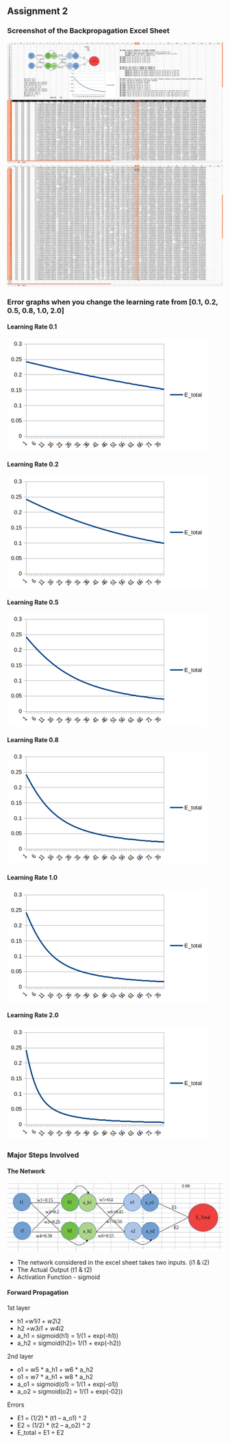 ## Assignment 2

### Screenshot of the Backpropagation Excel Sheet
![alt text](https://github.com/asravankumar/END2.0/blob/master/session_2/1.png)
![alt text](https://github.com/asravankumar/END2.0/blob/master/session_2/2.png)

### Error graphs when you change the learning rate from [0.1, 0.2, 0.5, 0.8, 1.0, 2.0]
#### Learning Rate 0.1
![alt text](https://github.com/asravankumar/END2.0/blob/master/session_2/Error_graph_LR_0.1.png)
#### Learning Rate 0.2
![alt text](https://github.com/asravankumar/END2.0/blob/master/session_2/Error_graph_LR_0.2.png)
#### Learning Rate 0.5
![alt text](https://github.com/asravankumar/END2.0/blob/master/session_2/Error_graph_LR_0.5.png)
#### Learning Rate 0.8
![alt text](https://github.com/asravankumar/END2.0/blob/master/session_2/Error_graph_LR_0.8.png)
#### Learning Rate 1.0
![alt text](https://github.com/asravankumar/END2.0/blob/master/session_2/Error_graph_LR_1.0.png)
#### Learning Rate 2.0
![alt text](https://github.com/asravankumar/END2.0/blob/master/session_2/Error_graph_LR_2.0.png)

### Major Steps Involved
#### The Network
![alt text](https://github.com/asravankumar/END2.0/blob/master/session_2/network.png)

 - The network considered in the excel sheet takes two inputs. (i1 & i2)
 - The Actual Output (t1 & t2)
 - Activation Function - sigmoid
 
#### Forward Propagation
 1st layer
  - h1 =w1*i1 + w2*i2
  - h2 =w3*i1 + w4*i2
  - a_h1 = sigmoid(h1) = 1/(1 + exp(-h1))
  - a_h2 = sigmoid(h2)= 1/(1 + exp(-h2))

 2nd layer
  - o1 = w5 * a_h1 + w6 * a_h2
  - o1 = w7 * a_h1 + w8 * a_h2
  - a_o1 = sigmoid(o1) = 1/(1 + exp(-o1))
  - a_o2 = sigmoid(o2) = 1/(1 + exp(-02))

 Errors
  - E1 = (1/2) * (t1 – a_o1) ^ 2
  - E2 = (1/2) * (t2 – a_o2) ^ 2
  - E_total = E1 + E2
 
